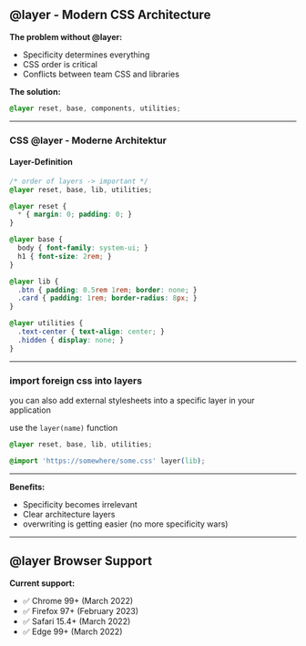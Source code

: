 ## @layer - Modern CSS Architecture

**The problem without @layer:**
- Specificity determines everything
- CSS order is critical
- Conflicts between team CSS and libraries

**The solution:**
```css
@layer reset, base, components, utilities;
```

---


### CSS @layer - Moderne Architektur

#### Layer-Definition

```css [1-2|4-6|8-11|13-16|18-21|]
/* order of layers -> important */
@layer reset, base, lib, utilities;

@layer reset {
  * { margin: 0; padding: 0; }
}

@layer base {
  body { font-family: system-ui; }
  h1 { font-size: 2rem; }
}

@layer lib {
  .btn { padding: 0.5rem 1rem; border: none; }
  .card { padding: 1rem; border-radius: 8px; }
}

@layer utilities {
  .text-center { text-align: center; }
  .hidden { display: none; }
}
```

---

### import foreign css into layers

you can also add external stylesheets into a specific layer in
your application

use the `layer(name)` function

```css
@layer reset, base, lib, utilities;

@import 'https://somewhere/some.css' layer(lib);
```

---

**Benefits:**
- Specificity becomes irrelevant
- Clear architecture layers
- overwriting is getting easier (no more specificity wars)

---

## @layer Browser Support

**Current support:**
- ✅ Chrome 99+ (March 2022)
- ✅ Firefox 97+ (February 2023)
- ✅ Safari 15.4+ (March 2022)
- ✅ Edge 99+ (March 2022)